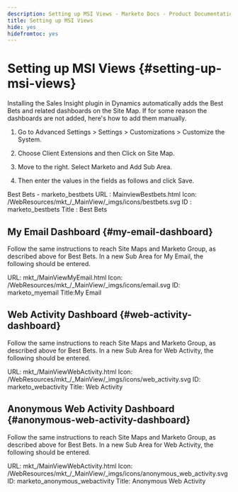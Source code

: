 ```yaml
---
description: Setting up MSI Views - Marketo Docs - Product Documentation
title: Setting up MSI Views
hide: yes
hidefromtoc: yes
---
```

# Setting up MSI Views {#setting-up-msi-views}

Installing the Sales Insight plugin in Dynamics automatically adds the Best Bets and related dashboards on the Site Map. If for some reason the dashboards are not added, here's how to add them manually.

1. Go to Advanced Settings > Settings > Customizations > Customize the System.

1. Choose Client Extensions  and then Click on Site Map.

1. Move to the right. Select Marketo and Add Sub Area.

1. Then enter the values in the fields as follows and click Save.

Best Bets - marketo_bestbets
URL : MainviewBestbets.html
Icon: /WebResources/mkt_/_MainView/_imgs/icons/bestbets.svg
ID : marketo_bestbets
Title : Best Bets

## My Email Dashboard {#my-email-dashboard}

Follow the same instructions to reach Site Maps and Marketo Group, as described above for Best Bets.  In a new Sub Area for My Email, the following should be entered.

URL: mkt_/MainViewMyEmail.html
Icon: /WebResources/mkt_/_MainView/_imgs/icons/email.svg
ID: marketo_myemail
Title:My Email

## Web Activity Dashboard {#web-activity-dashboard}

Follow the same instructions to reach Site Maps and Marketo Group, as described above for Best Bets.  In a new Sub Area for Web Activity, the following should be entered.

URL: mkt_/MainViewWebActivity.html
Icon: /WebResources/mkt_/_MainView/_imgs/icons/web_activity.svg
ID: marketo_webactivity
Title: Web Activity

## Anonymous Web Activity Dashboard {#anonymous-web-activity-dashboard}

Follow the same instructions to reach Site Maps and Marketo Group, as described above for Best Bets.  In a new Sub Area for Web Activity, the following should be entered.

URL: mkt_/MainViewWebActivity.html
Icon: /WebResources/mkt_/_MainView/_imgs/icons/anonymous_web_activity.svg
ID: marketo_anonymous_webactivity
Title: Anonymous Web Activity
